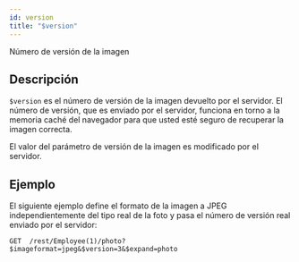 ```yaml
---
id: version
title: "$version"
---
```


Número de versión de la imagen

## Descripción

`$version` es el número de versión de la imagen devuelto por el servidor. El número de versión, que es enviado por el servidor, funciona en torno a la memoria caché del navegador para que usted esté seguro de recuperar la imagen correcta.

El valor del parámetro de versión de la imagen es modificado por el servidor.

## Ejemplo

El siguiente ejemplo define el formato de la imagen a JPEG independientemente del tipo real de la foto y pasa el número de versión real enviado por el servidor:

 `GET  /rest/Employee(1)/photo?$imageformat=jpeg&$version=3&$expand=photo`